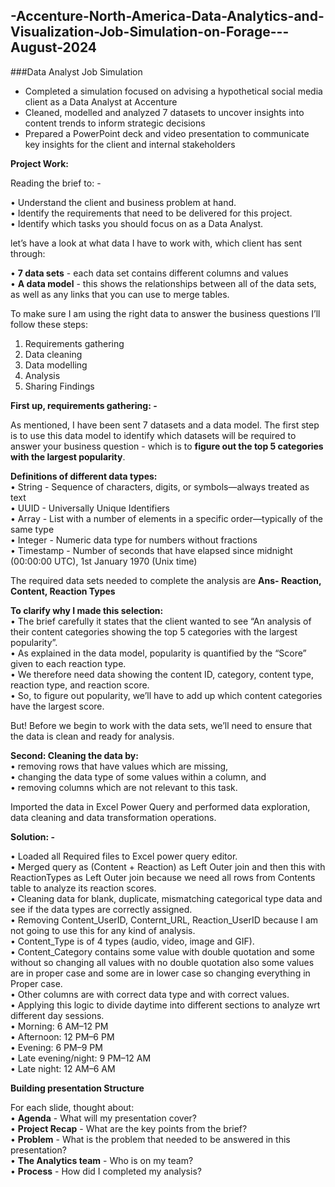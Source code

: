 ## -Accenture-North-America-Data-Analytics-and-Visualization-Job-Simulation-on-Forage---August-2024

###Data Analyst Job Simulation
* Completed a simulation focused on advising a hypothetical social media client as a Data Analyst at Accenture
* Cleaned, modelled and analyzed 7 datasets to uncover insights into content trends to inform strategic decisions
* Prepared a PowerPoint deck and video presentation to communicate key insights for the client and internal stakeholders

**Project Work:**

Reading the brief to: -

•	Understand the client and business problem at hand.<br>
•	Identify the requirements that need to be delivered for this project.<br>
•	Identify which tasks you should focus on as a Data Analyst.<br>

let’s have a look at what data I have to work with, which client has sent through:

•	**7 data sets** - each data set contains different columns and values<br>
•	**A data model** - this shows the relationships between all of the data sets, as well as any links that you can use to merge tables.

To make sure I am using the right data to answer the business questions I’ll follow these steps:
1.	Requirements gathering
2.	Data cleaning
3.	Data modelling
4.	Analysis
5.	Sharing Findings

**First up, requirements gathering: -**

As mentioned, I have been sent 7 datasets and a data model.
The first step is to use this data model to identify which datasets will be required to answer your business question - which is to **figure out the top 5 categories with the largest popularity**.

**Definitions of different data types:**<br>
•	String - Sequence of characters, digits, or symbols—always treated as text<br>
•	UUID - Universally Unique Identifiers<br>
•	Array - List with a number of elements in a specific order—typically of the same type<br>
•	Integer - Numeric data type for numbers without fractions<br>
•	Timestamp - Number of seconds that have elapsed since midnight (00:00:00 UTC), 1st January 1970 (Unix time)<br>

The required data sets needed to complete the analysis are 
**Ans- Reaction, Content, Reaction Types**

**To clarify why I made this selection:**<br>
•	The brief carefully it states that the client wanted to see “An analysis of their content categories showing the top 5 categories with the largest popularity”.<br>
•	As explained in the data model, popularity is quantified by the “Score” given to each reaction type.<br>
•	We therefore need data showing the content ID, category, content type, reaction type, and reaction score.<br>
•	So, to figure out popularity, we’ll have to add up which content categories have the largest score.<br>

But! Before we begin to work with the data sets, we’ll need to ensure that the data is clean and ready for analysis.

**Second: Cleaning the data by:**<br>
•	removing rows that have values which are missing,<br>
•	changing the data type of some values within a column, and<br>
•	removing columns which are not relevant to this task.<br>

Imported the data in Excel Power Query and performed data exploration, data cleaning and data transformation operations.

**Solution: -**

•	Loaded all Required files to Excel power query editor.<br>
•	Merged query as (Content + Reaction) as Left Outer join and then this with ReactionTypes as Left Outer join because we need all rows from Contents table to analyze its reaction scores.<br>
•	Cleaning data for blank, duplicate, mismatching categorical type data and see if the data types are correctly assigned.<br>
•	Removing Content_UserID, Conternt_URL, Reaction_UserID because I am not going to use this for any kind of analysis.<br>
•	Content_Type is of 4 types (audio, video, image and GIF).<br>
•	Content_Category contains some value with double quotation and some without so changing all values with no double quotation also some values are in proper case and some are in lower case so changing everything in Proper case.<br>
•	Other columns are with correct data type and with correct values.<br>
•	Applying this logic to divide daytime into different sections to analyze wrt different day sessions.<br>
•	Morning: 6 AM–12 PM <br>
•	Afternoon: 12 PM–6 PM <br>
•	Evening: 6 PM–9 PM <br>
•	Late evening/night: 9 PM–12 AM <br>
•	Late night: 12 AM–6 AM<br>

**Building presentation Structure**

For each slide, thought about: <br>
•	**Agenda** - What will my presentation cover?<br>
•	**Project Recap** - What are the key points from the brief?<br>
•	**Problem** - What is the problem that needed to be answered in this presentation?<br>
•	**The Analytics team** - Who is on my team?<br>
•	**Process** - How did I completed my analysis?<br>


